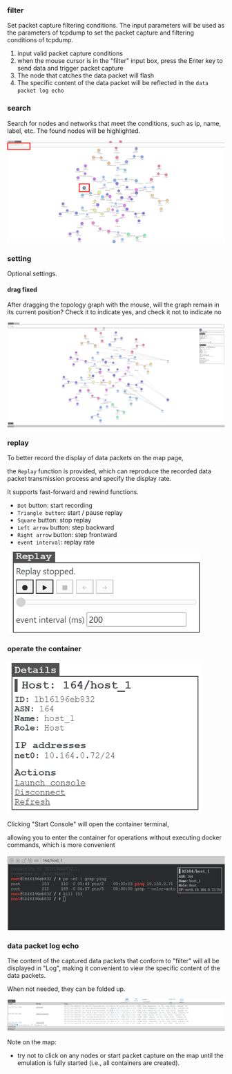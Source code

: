 ### filter

Set packet capture filtering conditions.
The input parameters will be used as the parameters of tcpdump to set the packet capture and filtering conditions of tcpdump.
1. input valid packet capture conditions
2. when the mouse cursor is in the "filter" input box, press the Enter key to send data and trigger packet capture
3. The node that catches the data packet will flash
4. The specific content of the data packet will be reflected in the `data packet log echo`

### search

Search for nodes and networks that meet the conditions, such as ip, name, label, etc. The found nodes will be highlighted.

![search.png](./assets/search.png)

### setting

Optional settings.

#### drag fixed

After dragging the topology graph with the mouse, will the graph remain in its current position? Check it to indicate yes, and check it not to indicate no

![drag_fixed.png](./assets/drag_fixed.png)

### replay

To better record the display of data packets on the map page, 

the `Replay` function is provided, which can reproduce the recorded data packet transmission process and specify the display rate. 

It supports fast-forward and rewind functions.

- `Dot` button: start recording
- `Triangle button`: start / pause replay
- `Square` button: stop replay
- `Left arrow` button: step backward
- `Right arrow` button: step frontward
- `event interval`: replay rate

![replay.png](./assets/replay.png)

### operate the container

![operation.png](./assets/operation.png)

Clicking "Start Console" will open the container terminal, 

allowing you to enter the container for operations without executing docker commands, which is more convenient

![terminal.png](./assets/terminal.png)

### data packet log echo

The content of the captured data packets that conform to "filter" will all be displayed in "Log", making it convenient to view the specific content of the data packets.

When not needed, they can be folded up.

![log.png](./assets/log.png)

Note on the map:

- try not to click on any nodes or start packet capture on the map until the emulation is fully started (i.e., all containers are created).